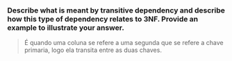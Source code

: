 ### Describe what is meant by transitive dependency and describe how this type of dependency relates to 3NF. Provide an example to illustrate your answer.

> É quando uma coluna se refere a uma segunda que se refere a chave primaria, logo ela transita entre as duas chaves.
